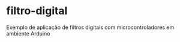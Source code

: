 # filtro-digital
Exemplo de aplicação de filtros digitais com microcontroladores em ambiente Arduino
